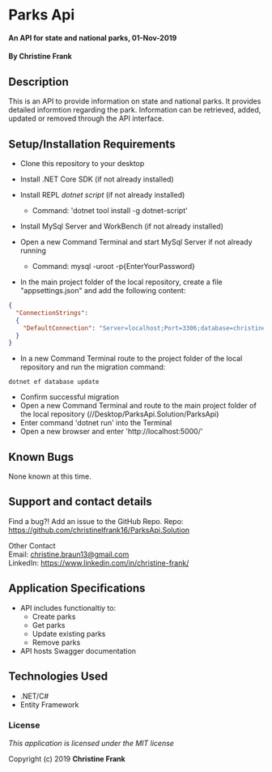# Parks Api

#### An API for state and national parks, 01-Nov-2019

#### By **Christine Frank**

## Description

This is an API to provide information on state and national parks. It provides detailed informtion regarding the park. Information can be retrieved, added, updated or removed through the API interface.

## Setup/Installation Requirements

* Clone this repository to your desktop
* Install .NET Core SDK (if not already installed)
* Install REPL *dotnet script* (if not already installed)
    * Command: 'dotnet tool install -g dotnet-script'
* Install MySql Server and WorkBench (if not already installed)
* Open a new Command Terminal and start MySql Server if not already running
    * Command: mysql -uroot -p{EnterYourPassword}

* In the main project folder of the local repository, create a file "appsettings.json" and add the following content:

```JSON
{
  "ConnectionStrings":
  {
    "DefaultConnection": "Server=localhost;Port=3306;database=christine_frank;uid=root;pwd=epicodus;"
  }
}
```
* In a new Command Terminal route to the project folder of the local repository and run the migration command:
```
dotnet ef database update
```
* Confirm successful migration
* Open a new Command Terminal and route to the main project folder of the local repository (//Desktop/ParksApi.Solution/ParksApi)
* Enter command 'dotnet run' into the Terminal
* Open a new browser and enter 'http://localhost:5000/'

## Known Bugs

None known at this time.

## Support and contact details

Find a bug?! Add an issue to the GitHub Repo.
Repo: https://github.com/christinelfrank16/ParksApi.Solution

Other Contact<br>
Email: christine.braun13@gmail.com<br>
LinkedIn: https://www.linkedin.com/in/christine-frank/

## Application Specifications

* API includes functionaltiy to:
    * Create parks
    * Get parks
    * Update existing parks
    * Remove parks
* API hosts Swagger documentation

## Technologies Used

* .NET/C#
* Entity Framework

### License

*This application is licensed under the MIT license*

Copyright (c) 2019 **Christine Frank**